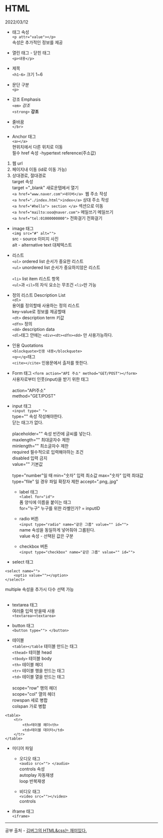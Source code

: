# HTML
2022/03/12

- 태그 속성  
`<p attr="value"></p>`  
속성은 추가적인 정보를 제공
 
- 열린 태그 - 닫힌 태그  
`<p>내용</p>`  

- 제목  
`<h1~6>` 크기 1~6 
- 문단 구분   
`<p>`   
  
- 강조 Emphasis  
`<em>` <em>강조</em>  
`<strong>` <strong>강조</strong>

- 줄바꿈   
`</br>`

- Anchor 태그  
`<a></a> `  
현위치에서 다른 위치로 이동  
필수 href 속성 -hypertext reference(주소값)  
1. 웹 url  
2. 페이지내 이동 (id로 이동 가능) 
3. 상대경로, 절대경로  
target 속성   
target ="_blank" 새로운탭에서 열기  
`<a href="www.naver.com">네이버</a> `웹 주소 작성  
`<a href="./index.html">index</a>` 상대 주소 작성  
`<a href="#hello"> section </a>` 섹션으로 이동  
`<a href="mailto:ooo@naver.com">` 메일쓰기 </a> 메일쓰기  
`<a href="tel:01000000000">` 전화걸기 </a> 전화걸기  

- image 태그  
`<img src="#" alt="">`  
src - source 이미지 사진  
alt - alternative text 대체텍스트  

- 리스트  
`<ol>` ordered list 순서가 중요한 리스트  
`<ul>` unordered list 순서가 중요하지않은 리스트</br></br>
`<li>` list item 리스트 항목  
`<ul>`과 `<il>`의 자식 요소는 무조건 `<li>`만 가능
- 정의 리스트 Description List  
`<dl>`  
용어를 정의할때 사용하는 정의 리스트  
key-value로 정보를 제공할때  
`<dt>` description term 키값  
`<dfn>` 정의  
`<dd>` description data   
`<dl>`태그 안에는 `<div><dt><dfn><dd>` 만 사용가능하다.

- 인용  Quotations    
`<blockquote>인용 내용</blockquote>`  
`<q></q>`태그  
`<cite></cite>` 인용문에서 출저를 뜻한다.


- Form 태그 
`<form action="API 주소" method="GET/POST"></form>`   
사용자로부터 인풋(input)을 받기 위한 태그</br></br>
action="API주소"  
method="GET/POST"  

- input 태그   
`<input type=" ">`  
type="" 속성 작성해야한다.  
닫는 태그가 없다.  </br></br>
placeholder="" 속성 빈칸에 글씨를 넣는다.  
maxlength="" 최대글자수 제한  
minlength="" 최소글자수 제한  
required 필수적으로 입력해야하는 조건  
disabled 입력 금지  
value="" 기본값  </br></br>
type="number"일 때 min="숫자" 입력 최소값 max="숫자" 입력 최대값  
type="file" 일 경우 파일 확장자 제한 accept=".png,.jpg"  

    - label 태그  
    `<label for="id">`  
    폼 양식에 이름을 붙이는 태그  
    for="누구" 누구를 위한 라벨인가? = inputID  

    - radio 버튼  
    `<input type="radio" name="같은 그룹" value="" id="">`  
    name 속성을 동일하게 넣어줘야 그룹된다.  
    value 속성 - 선택된 값은 구분  

    - checkbox 버튼  
    ```<input type="checkbox" name="같은 그룹" value="" id="">```  

- select 태그  
```
<select name="">
    <optio value=""></option>
</select>
```
multiple 속성을 추가시 다수 선택 가능
</br></br>

- textarea 태그  
여러줄 입력 받을때 사용  
`<textarea><textarea> `

- button 태그  
`<button type=""> </button>`


- 테이블  
`<table></table` 테이블 만드는 태그  
`<thead>` 테이블 head  
`<tbody>` 테이블 body  
`<th>` 테이블 헤더  
`<tr>` 테이블 행을 만드는 태그  
`<td>` 테이블 열을 만드는 태그  </br></br>
scope="row"  행의 헤더  
scope="col"  열의 헤더  
rowspan 세로 병합  
colspan 가로 병합  

```
<table>
    <tr>
        <th>테이블 헤더<th>
        <td>테이블 데이터</td>
    </tr>
</table>   
```
- 미디어 파일  
    - 오디오 태그  
    `<audio src=""> </audio>`  
controls 속성  
autoplay 자동재생    
loop 반복재생  

    - 비디오 태그  
    `<video src=""></video>`  
    controls

- iframe 태그  
`<iframe>`
























---
공부 출처 - [김버그의 HTML&css는 재미있다.](https://edu.goorm.io/lecture/20583/%25EA%25B9%2580%25EB%25B2%2584%25EA%25B7%25B8%25EC%259D%2598-html-css%25EB%258A%2594-%25EC%259E%25AC%25EB%25B0%258C%25EB%258B%25A4)









